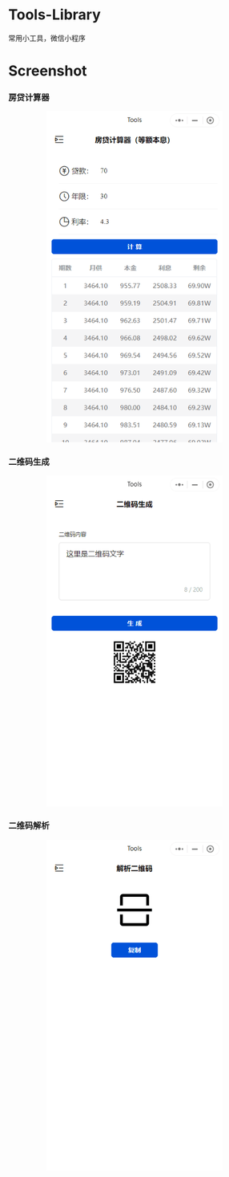 # Tools-Library
常用小工具，微信小程序

# Screenshot
### 房贷计算器
<div align=center>
    <img src="https://github.com/zyhahaha/Tools-Library/blob/master/assets/screenshot/loans.png" width="350px">
</div>

### 二维码生成
<div align=center>
    <img src="https://github.com/zyhahaha/Tools-Library/blob/master/assets/screenshot/qrcode.png" width="350px">
</div>

### 二维码解析
<div align=center>
    <img src="https://github.com/zyhahaha/Tools-Library/blob/master/assets/screenshot/qrcode_parse.png" width="350px">
</div>
